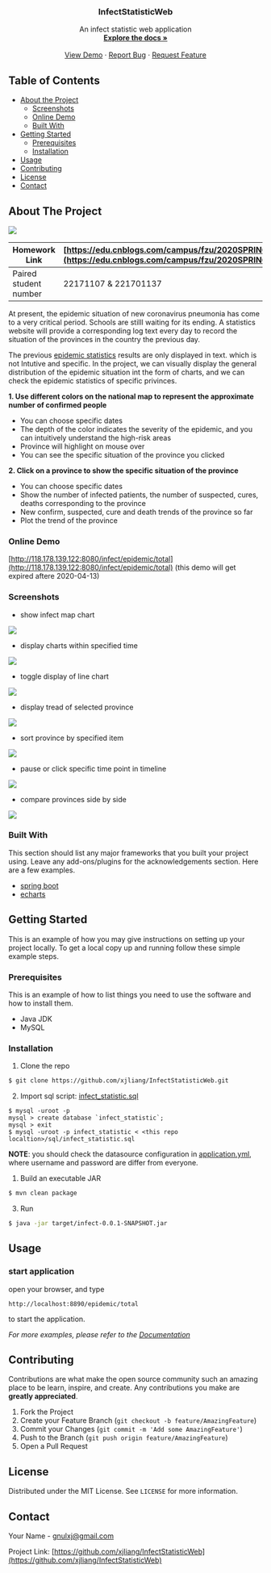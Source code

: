 <!-- PROJECT LOGO -->
<br />

<p align="center">
  <h3 align="center">InfectStatisticWeb</h3>
  <p align="center">
    An infect statistic web application
    <br />
    <a href="https://github.com/xjliang/InfectStatisticWeb"><strong>Explore the docs »</strong></a>
    <br />
    <br />
    <a href="https://github.com/xjliang/InfectStatisticWeb/blob/master/README.md#online-demo">View Demo</a>
    ·
    <a href="https://github.com/xjliang/InfectStatisticWeb/issues">Report Bug</a>
    ·
    <a href="https://github.com/xjliang/InfectStatisticWeb/issues">Request Feature</a>
  </p>



</p>



<!-- TABLE OF CONTENTS -->

## Table of Contents

* [About the Project](#about-the-project)
  * [Screenshots](#screenshots)
  * [Online Demo](#online-demo)
  * [Built With](#built-with)
* [Getting Started](#getting-started)
  * [Prerequisites](#prerequisites)
  * [Installation](#installation)
* [Usage](#usage)
* [Contributing](#contributing)
* [License](#license)
* [Contact](#contact)



<!-- ABOUT THE PROJECT -->

## About The Project

[![](https://github.com/xjliang/InfectStatisticWeb/blob/master/assets/overview.png?raw=true)](https://example.com)


| Homework Link         | [https://edu.cnblogs.com/campus/fzu/2020SPRINGS/homework/10460](https://edu.cnblogs.com/campus/fzu/2020SPRINGS/homework/10460) |
| --------------------- | ------------------------------------------------------------ |
| Paired student number | 22171107 & 221701137                                         |


At present, the epidemic situation of new coronavirus pneumonia has come to a very critical period. Schools are stilll waiting for its ending. A statistics website will provide a corresponding log text every day to record the situation of the provinces in the country the previous day.

The previous [epidemic statistics](https://github.com/xjliang/InfectStatistic-main) results are only displayed in text. which is not Intutive and specific. In the project, we can visually display the general distribution of the epidemic situation int the form of charts, and we can check the epidemic statistics of specific privinces.

**1. Use different colors on the national map to represent the approximate number of confirmed people**

- You can choose specific dates
- The depth of the color indicates the severity of the epidemic, and you can intuitively understand the high-risk areas
- Province will highlight on mouse over
- You can see the specific situation of the province you clicked

**2. Click on a province to show the specific situation of the province**

- You can choose specific dates
- Show the number of infected patients, the number of suspected, cures, deaths corresponding to the province
- New confirm, suspected, cure and death trends of the province so far
- Plot the trend of the province



### Online Demo

[http://118.178.139.122:8080/infect/epidemic/total](http://118.178.139.122:8080/infect/epidemic/total) (this demo will get expired aftere 2020-04-13)



### Screenshots

- show infect map chart

![](https://github.com/xjliang/InfectStatisticWeb/blob/master/assets/infect-map-min.gif?raw=true)



- display charts within specified time

![](https://github.com/xjliang/InfectStatisticWeb/blob/master/assets/infect-time-selector-min.gif?raw=true)



- toggle display of line chart

![](https://github.com/xjliang/InfectStatisticWeb/blob/master/assets/infect-total-suspect-min.gif?raw=true)



- display tread of  selected province

![](https://github.com/xjliang/InfectStatisticWeb/blob/master/assets/infect-tread-min.gif?raw=true)



- sort province by specified item

![](https://github.com/xjliang/InfectStatisticWeb/blob/master/assets/infect-sort-min.gif?raw=true)



- pause or click specific time point in timeline

![](https://github.com/xjliang/InfectStatisticWeb/blob/master/assets/infect-timeline-min.gif?raw=true)



- compare provinces side by side

![](https://github.com/xjliang/InfectStatisticWeb/blob/master/assets/infect-compare-by-province-min.gif?raw=true)



### Built With

This section should list any major frameworks that you built your project using. Leave any add-ons/plugins for the acknowledgements section. Here are a few examples.
* [spring boot](https://spring.io/projects/spring-boot)
* [echarts](https://echartsjs.com)



<!-- GETTING STARTED -->

## Getting Started

This is an example of how you may give instructions on setting up your project locally.
To get a local copy up and running follow these simple example steps.

### Prerequisites

This is an example of how to list things you need to use the software and how to install them.

- Java JDK
- MySQL

### Installation

1. Clone the repo

```sh
$ git clone https://github.com/xjliang/InfectStatisticWeb.git
```
2. Import sql script: [infect_statistic.sql](https://github.com/xjliang/InfectStatisticWeb/tree/master/sql/infect_statistic.sql)

```mysql
$ mysql -uroot -p
mysql > create database `infect_statistic`;
mysql > exit
$ mysql -uroot -p infect_statistic < <this repo localtion>/sql/infect_statistic.sql
```

**NOTE**: you should check the datasource configuration in [application.yml](https://github.com/xjliang/InfectStatisticWeb/blob/master/src/main/resources/application.yml), where username and password are differ from everyone.

1. Build an executable JAR

```sh
$ mvn clean package
```
3. Run 

```sh
$ java -jar target/infect-0.0.1-SNAPSHOT.jar
```



<!-- USAGE EXAMPLES -->

## Usage

### start application

open your browser, and type

```
http://localhost:8890/epidemic/total
```

to start the application.



_For more examples, please refer to the [Documentation](https://example.com)_



<!-- CONTRIBUTING -->
## Contributing

Contributions are what make the open source community such an amazing place to be learn, inspire, and create. Any contributions you make are **greatly appreciated**.

1. Fork the Project
2. Create your Feature Branch (`git checkout -b feature/AmazingFeature`)
3. Commit your Changes (`git commit -m 'Add some AmazingFeature'`)
4. Push to the Branch (`git push origin feature/AmazingFeature`)
5. Open a Pull Request



<!-- LICENSE -->

## License

Distributed under the MIT License. See `LICENSE` for more information.



<!-- CONTACT -->

## Contact

Your Name - gnulxj@gmail.com

Project Link: [https://github.com/xjliang/InfectStatisticWeb](https://github.com/xjliang/InfectStatisticWeb)
